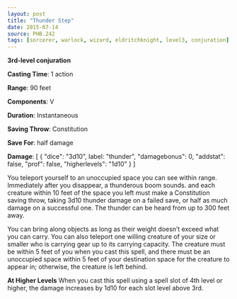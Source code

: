 ```yaml
---
layout: post
title: "Thunder Step"
date: 2015-07-14
source: PHB.242
tags: [sorcerer, warlock, wizard, eldritchknight, level3, conjuration]
---
```


**3rd-level conjuration**

**Casting Time**: 1 action

**Range**: 90 feet

**Components**: V

**Duration**: Instantaneous

**Saving Throw**: Constitution

**Save For**: half damage

**Damage**: [ { "dice": "3d10", label: "thunder", "damagebonus": 0, "addstat": false, "prof": false, "higherlevels": "1d10" } ]

You teleport yourself to an unoccupied space you can see within range. Immediately after you disappear, a thunderous boom sounds. and each creature within 10
feet of the space you left must make a Constitution saving throw, taking 3d10 thunder damage on a failed save, or half as much damage on a successful one. The thunder 
can be heard from up to 300 feet away.

You can bring along objects as long as their weight doesn’t exceed what you can carry. You can also teleport one willing creature of your size or smaller who is
carrying gear up to its carrying capacity. The creature must be within 5 feet of you when you cast this spell, and there must be an unoccupied space within 5 feet of
your destination space for the creature to appear in; otherwise, the creature is left behind.

**At Higher Levels** When you cast this spell using a spell slot of 4th level or higher, the damage increases by 1d10 for each slot level above 3rd.